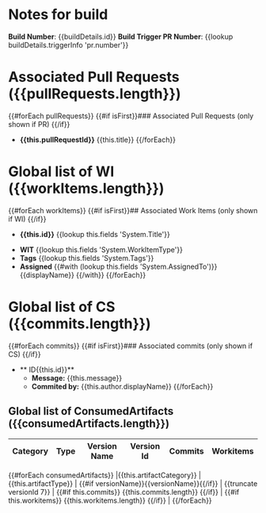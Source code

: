 # Notes for build

**Build Number**: {{buildDetails.id}}
**Build Trigger PR Number**: {{lookup buildDetails.triggerInfo 'pr.number'}}

# Associated Pull Requests ({{pullRequests.length}})

{{#forEach pullRequests}}
{{#if isFirst}}### Associated Pull Requests (only shown if PR) {{/if}}

- **{{this.pullRequestId}}** {{this.title}}
  {{/forEach}}

# Global list of WI ({{workItems.length}})

{{#forEach workItems}}
{{#if isFirst}}## Associated Work Items (only shown if WI) {{/if}}

- **{{this.id}}** {{lookup this.fields 'System.Title'}}

* **WIT** {{lookup this.fields 'System.WorkItemType'}}
* **Tags** {{lookup this.fields 'System.Tags'}}
* **Assigned** {{#with (lookup this.fields 'System.AssignedTo')}} {{displayName}} {{/with}}
  {{/forEach}}

# Global list of CS ({{commits.length}})

{{#forEach commits}}
{{#if isFirst}}### Associated commits (only shown if CS) {{/if}}

- ** ID{{this.id}}**
  - **Message:** {{this.message}}
  - **Commited by:** {{this.author.displayName}}
    {{/forEach}}

## Global list of ConsumedArtifacts ({{consumedArtifacts.length}})

| Category | Type | Version Name | Version Id | Commits | Workitems |
| -------- | ---- | ------------ | ---------- | ------- | --------- |

{{#forEach consumedArtifacts}}
|{{this.artifactCategory}} | {{this.artifactType}} | {{#if versionName}}{{versionName}}{{/if}} | {{truncate versionId 7}} | {{#if this.commits}} {{this.commits.length}} {{/if}} | {{#if this.workitems}} {{this.workitems.length}} {{/if}} |
{{/forEach}}
